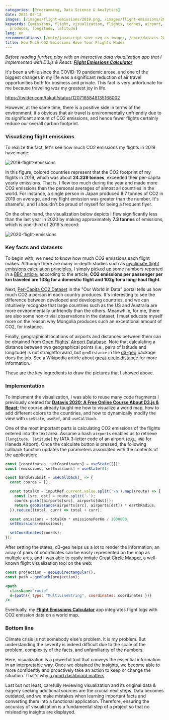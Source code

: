 ```yaml
---
categories: [Programming, Data Science & Analytics]
date: 2021-03-13
images: [/images/flight-emissions/2019.png, /images/flight-emissions/2020.png]
keywords: [emissions, flight, visualization, flights, tonnes, airport, countries,
  produces, longitude, latitude]
lang: en
recommendations: [/note/javascript-save-svg-as-image/, /note/datavis-2020/, /note/annual-review-2021/]
title: How Much CO2 Emissions Have Your Flights Made?
---
```


*Before reading further, play with an interactive data visualization app that I implemented with D3.js & React: **[Flight Emissions Calculator](https://takuti.github.io/flight-emissions/)***

It's been a while since the COVID-19 pandemic arose, and one of the biggest changes in my life was a significant reduction of air travel opportunities both for business and private. This fact is very unfortunate for me because traveling *was* my greatest joy in life.

https://twitter.com/takuti/status/1207165848135168002

However, at the same time, there is a positive side in terms of the environment; it's obvious that air travel is environmentally unfriendly due to its significant amount of CO2 emissions, and hence fewer flights certainly reduce our overall carbon footprint.

### Visualizing flight emissions

To realize the fact, let's see how much CO2 emissions my flights in 2019 have made:

![2019-flight-emissions](/images/flight-emissions/2019.png)

In this figure, colored countries represent that the CO2 footprint of my flights in 2019, which was about **24.239 tonnes**, exceeded their per-capita yearly emissions. That is, I flew too much during the year and made more CO2 emissions than the personal averages of almost all countries in the world. For instance, a single person in Japan produced 8.7 tonnes of CO2 in 2019 on average, and my flight emission was greater than the number. It's shameful, and I shouldn't be proud of myself for being a frequent flyer.

On the other hand, the visualization below depicts I flew significantly less than the last year in 2020 by making approximately **7.3 tonnes** of emissions, which is one-third of 2019's record:

![2020-flight-emissions](/images/flight-emissions/2020.png)

### Key facts and datasets

To begin with, we need to know how much CO2 emissions each flight makes. Although there are many in-depth studies such as [myclimate flight emissions calculation principles](https://www.myclimate.org/fileadmin/user_upload/myclimate_-_home/01_Information/01_About_myclimate/09_Calculation_principles/Documents/myclimate-flight-calculator-documentation_EN.pdf), I simply picked up some numbers reported in a [BBC article](https://www.bbc.com/news/science-environment-49349566); according to the article, **CO2 emissions per passenger per km traveled are 133g for a domestic flight and 102g for a long-haul flight**.

Next, [Per-Capita CO2 Dataset](https://ourworldindata.org/per-capita-co2) in the "Our World in Data" portal tells us how much CO2 a person in each country produces. It's interesting to see the difference between developed and developing countries, and we can intuitively recognize that large countries such as the US and Australia are more environmentally unfriendly than the others. Meanwhile, for me, there are also some non-trivial observations in the dataset; I must educate myself more on the reason why Mongolia produces such an exceptional amount of CO2, for instance.

Finally, geographical locations of airports and distances between them can be obtained from [Open Flights' Airport Database](https://openflights.org/data.html). Note that calculating a distance between two geographical points (i.e., pairs of latitude and longitude) is not straightforward, but `geoDistance` in the [d3-geo](https://github.com/d3/d3-geo) package does the job. See a Wikipedia article about [great-circle distance](https://en.wikipedia.org/wiki/Great-circle_distance#:~:text=The%20great%2Dcircle%20distance%2C%20orthodromic,line%20through%20the%20sphere's%20interior) for more information.

These are the key ingredients to draw the pictures that I showed above.

### Implementation

To implement the visualization, I was able to reuse many code fragments I previously created for **[Datavis 2020: A Free Online Course About D3.js & React](/note/datavis-2020)**; the course already taught me how to visualize a world map, how to add different colors to the countiries, and how to dynamically modify the view with `useState`, `useRef`, and `useCallback`.

One of the most important parts is calculating CO2 emissions of the flights entered into the text area. Assume a hash `airports` enables us to retrieve `[longitude, latitude]` by IATA 3-letter code of an airport (e.g., `HND` for Haneda Airport). Once the calculate button is pressed, the following callback function updates the parameters associated with the contents of the application:

```js
const [coordinates, setCoordinates] = useState([]);
const [emissions, setEmissions] = useState(0);

const handleSubmit = useCallback(_ => {
  const coords = [];

  const totalKm = inputRef.current.value.split('\n').map((route) => {
    const [src, dst] = route.split('-');
    coords.push([airports[src], airports[dst]]);
    return geoDistance(airports[src], airports[dst]) * earthRadius;
  }).reduce((total, curr) => total + curr);

  const emissions = totalKm * emissionsPerKm / 1000000;
  setEmissions(emissions);

  setCoordinates(coords);
});
```

After setting the states, d3-geo helps us a lot to render the information; an array of pairs of coordinates can be easily represented on the map as multiple arcs, and I was able to easily imitate [Great Circle Mapper](http://www.gcmap.com/), a well-known flight visualization tool on the web:

```jsx
const projection = geoEquirectangular();
const path = geoPath(projection);

<path
  className="route"
  d={path({ type: "MultiLineString", coordinates: coordinates })}
/>
```

Eventually, my **[Flight Emissions Calculator](https://takuti.github.io/flight-emissions/)** app integrates flight logs with CO2 emission data on a world map.

### Bottom line

Climate crisis is not somebody else's problem. It is my problem. But understanding the severity is indeed difficult due to the scale of the problem, complexity of the facts, and unfamiliarity of the numbers.

Here, visualization is a powerful tool that conveys the essential information in an interpretable way. Once we obtained the insights, we become able to more confidently and proactively take an action to keep or change the situation. That's why [a good dashboard matters](/note/augmented-analytics).

Last but not least, carefully reviewing visualization and its original data & eagerly seeking additional sources are the crucial next steps. Data becomes outdated, and we make mistakes when learning important facts and converting them into a functional application. Therefore, ensuring the accuracy of visualization is a fundamental step of a project so that no misleading insights are displayed.